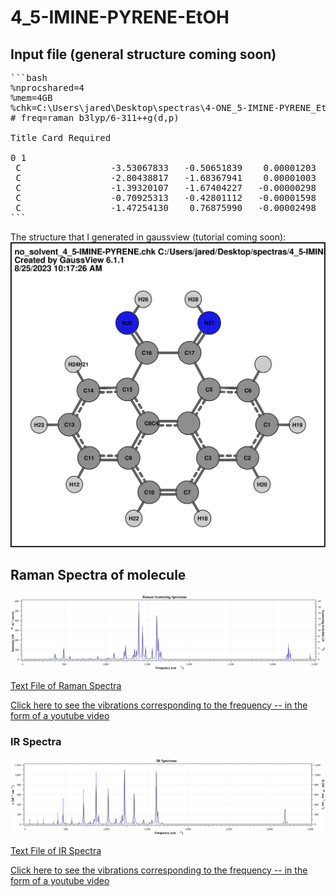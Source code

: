 # 4_5-IMINE-PYRENE-EtOH

## Input file (general structure coming soon)

<pre>
```bash
%nprocshared=4
%mem=4GB
%chk=C:\Users\jared\Desktop\spectras\4-ONE_5-IMINE-PYRENE_EtOH\solvent\4_5-IMINE-PYRENE.chk
# freq=raman b3lyp/6-311++g(d,p)

Title Card Required

0 1 
 C                 -3.53067833   -0.50651839    0.00001203
 C                 -2.80438817   -1.68367941    0.00001003
 C                 -1.39320107   -1.67404227   -0.00000298
 C                 -0.70925313   -0.42801112   -0.00001598
 C                 -1.47254130    0.76875990   -0.00002498
```
</pre>

The structure that I generated in gaussview (tutorial coming soon):
![SVG Image](4_5-IMINE-PYRENE.svg)

## Raman Spectra of molecule

![RAMAN Spectra](4_5-IMINE-PYRENE_EtOH_RAMAN.svg)  

[Text File of Raman Spectra](./4_5-IMINE-PYRENE_EtOH_RAMAN.txt)  

[Click here to see the vibrations corresponding to the frequency -- in the form of a youtube video](https://youtu.be/WoUj-lxuMKM)  

### IR Spectra
![IR Spectra](4_5-IMINE-PYRENE_EtOH_IR.svg)  

[Text File of IR Spectra](./4_5-IMINE-PYRENE_EtOH_IR.txt)  

[Click here to see the vibrations corresponding to the frequency -- in the form of a youtube video](https://youtu.be/WoUj-lxuMKM)
